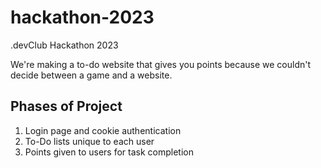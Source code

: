 # hackathon-2023
.devClub Hackathon 2023

We're making a to-do website that gives you points because we couldn't decide between a game and a website.

## Phases of Project

1. Login page and cookie authentication
2. To-Do lists unique to each user
3. Points given to users for task completion
